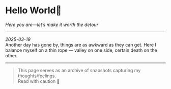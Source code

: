 # Hello World👋

*Here you are—let’s make it worth the detour*



---

*2025-03-19* \
Another day has gone by, things are as awkward as they can get. Here I balance myself on a thin rope — valley on one side, certain death on the other. 

---


> This page serves as an archive of snapshots capturing my thoughts/feelings. \
> Read with caution 🫠

